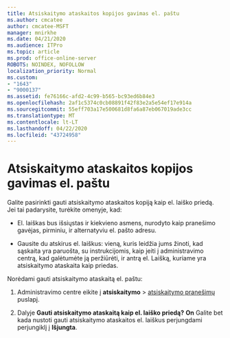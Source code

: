 ```yaml
---
title: Atsiskaitymo ataskaitos kopijos gavimas el. paštu
ms.author: cmcatee
author: cmcatee-MSFT
manager: mnirkhe
ms.date: 04/21/2020
ms.audience: ITPro
ms.topic: article
ms.prod: office-online-server
ROBOTS: NOINDEX, NOFOLLOW
localization_priority: Normal
ms.custom:
- "1643"
- "9000137"
ms.assetid: fe76166c-afd2-4c99-b565-bc93ed6b84e3
ms.openlocfilehash: 2af1c5374c0cb08891f42f83e2a5e54ef17e914a
ms.sourcegitcommit: 55eff703a17e500681d8fa6a87eb067019ade3cc
ms.translationtype: MT
ms.contentlocale: lt-LT
ms.lasthandoff: 04/22/2020
ms.locfileid: "43724958"
---
```

# <a name="receive-copy-of-your-billing-statement-in-email"></a>Atsiskaitymo ataskaitos kopijos gavimas el. paštu

Galite pasirinkti gauti atsiskaitymo ataskaitos kopiją kaip el. laiško priedą. Jei tai padarysite, turėkite omenyje, kad:
  
- El. laiškas bus išsiųstas ir kiekvieno asmens, nurodyto kaip pranešimo gavėjas, pirminiu, ir alternatyviu el. pašto adresu.

- Gausite du atskirus el. laiškus: vieną, kuris leidžia jums žinoti, kad sąskaita yra paruošta, su instrukcijomis, kaip įeiti į administravimo centrą, kad galėtumėte ją peržiūrėti, ir antrą el. Laišką, kuriame yra atsiskaitymo ataskaita kaip priedas.

Norėdami gauti atsiskaitymo ataskaitą el. paštu:
  
1. Administravimo centre eikite į **atsiskaitymo** \> [atsiskaitymo pranešimų](https://go.microsoft.com/fwlink/p/?linkid=853212) puslapį.

2. Dalyje **Gauti atsiskaitymo ataskaitą kaip el. laiško priedą?** **On** Galite bet kada nustoti gauti atsiskaitymo ataskaitos el. laiškus perjungdami perjungiklį į **Išjungta**.